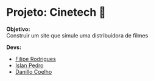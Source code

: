 <h1>Projeto: Cinetech 🎦</h1>
 
**Objetivo:**<br>
Construir um site que simule uma distribuidora de filmes 

**Devs:**
- <a href="https://github.com/Filipe-Rds" target="_blank">Filipe Rodrigues</a>
- <a href="https://github.com/islanpedro01" target="_blank">Islan Pedro</a>
- <a href="https://github.com/Nillocoelho" target="_blank">Danillo Coelho</a>

